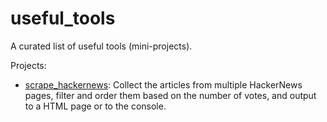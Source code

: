# useful_tools
A curated list of useful tools (mini-projects).

Projects:
- [scrape_hackernews](https://github.com/OAndris/useful_tools/tree/master/scrape_hackernews): Collect the articles from multiple HackerNews pages, filter and order them based on the number of votes, and output to a HTML page or to the console.
